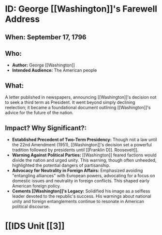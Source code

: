 # ID: George [[Washington]]'s Farewell Address
## When: September 17, 1796
## Who: 
- **Author:**  George [[Washington]]
- **Intended Audience:** The American people
## What: 
A letter published in newspapers, announcing [[Washington]]'s decision not to seek a third term as President. It went beyond simply declining reelection; it became a foundational document outlining [[Washington]]'s advice for the future of the nation.
## Impact? Why Significant?: 
* **Established Precedent of Two-Term Presidency:** Though not a law until the 22nd Amendment (1951), [[Washington]]'s decision set a powerful tradition followed by presidents until [[Franklin D]]. Roosevelt]].
* **Warning Against Political Parties:** [[Washington]] feared factions would divide the nation and urged unity. This warning, though often unheeded, highlighted the potential dangers of partisanship.
* **Advocacy for Neutrality in Foreign Affairs:** Emphasized avoiding "entangling alliances" with European powers, advocating for a focus on domestic issues and neutrality in foreign conflicts. This shaped early American foreign policy.
* **Cements [[Washington]]'s Legacy:** Solidified his image as a selfless leader devoted to the republic's success. His warnings about national unity and foreign entanglements continue to resonate in American political discourse. 

# [[IDS Unit [[3]]